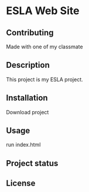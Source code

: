 ﻿# ESLA Web Site
 
## Contributing
Made with one of my classmate

## Description

This project is my ESLA project.

## Installation

Download project

## Usage

 run index.html

## Project status

## License
